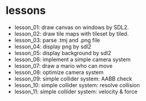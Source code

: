 # lessons
- lesson_01: draw canvas on windows by SDL2.
- lesson_02: draw tile maps with tileset by tiled.
- lesson_03: parse .tmj and .png file
- lesson_04: display png by sdl2
- lesson_05: display background by sdl2
- lesson_06: implement a simple camera system
- lesson_07: draw a mario who can move
- lesson_08: optimize camera system
- lesson_09: simple collider system: AABB check
- lesson_10: simple collider system: resolve collision
- lesson_11: simple collider system: velocity & force